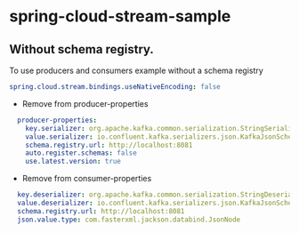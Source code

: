 # spring-cloud-stream-sample

## Without schema registry.
To use producers and consumers example without a schema registry
 
```yml
spring.cloud.stream.bindings.useNativeEncoding: false
```
- Remove from producer-properties
```yml
  producer-properties:
    key.serializer: org.apache.kafka.common.serialization.StringSerializer
    value.serializer: io.confluent.kafka.serializers.json.KafkaJsonSchemaSerializer
    schema.registry.url: http://localhost:8081
    auto.register.schemas: false
    use.latest.version: true
```   
- Remove from consumer-properties
```yml
  key.deserializer: org.apache.kafka.common.serialization.StringDeserializer
  value.deserializer: io.confluent.kafka.serializers.json.KafkaJsonSchemaDeserializer
  schema.registry.url: http://localhost:8081
  json.value.type: com.fasterxml.jackson.databind.JsonNode
``` 
  

